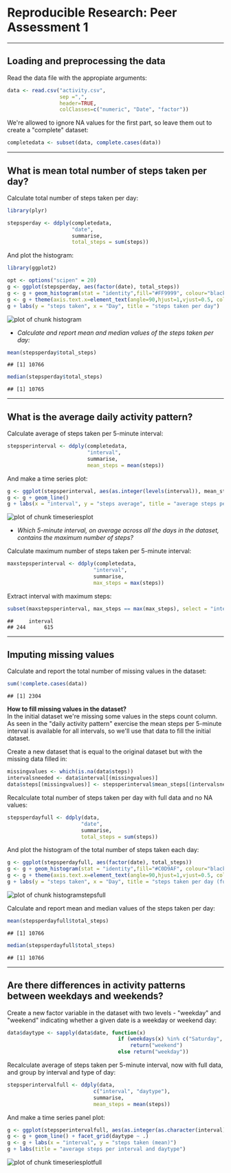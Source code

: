 # Reproducible Research: Peer Assessment 1
_____________________________________________________________________________

## Loading and preprocessing the data

Read the data file with the appropiate arguments:

```r
data <- read.csv("activity.csv", 
                 sep =",", 
                 header=TRUE, 
                 colClasses=c("numeric", "Date", "factor"))
```

We're allowed to ignore NA values for the first part, so leave them out to create a "complete" dataset:

```r
completedata <- subset(data, complete.cases(data))
```

_____________________________________________________________________________

## What is mean total number of steps taken per day?

Calculate total number of steps taken per day:

```r
library(plyr)

stepsperday <- ddply(completedata, 
                     "date", 
                     summarise,
                     total_steps = sum(steps))
```

And plot the histogram:

```r
library(ggplot2)

opt <- options("scipen" = 20)
g <- ggplot(stepsperday, aes(factor(date), total_steps))
g <- g + geom_histogram(stat = "identity",fill="#FF9999", colour="black")
g <- g + theme(axis.text.x=element_text(angle=90,hjust=1,vjust=0.5, colour="black"))
g + labs(y = "steps taken", x = "Day", title = "steps taken per day")
```

![plot of chunk histogram](figure/histogram.png) 

* *Calculate and report mean and median values of the steps taken per day:*

```r
mean(stepsperday$total_steps)
```

```
## [1] 10766
```

```r
median(stepsperday$total_steps)
```

```
## [1] 10765
```

_____________________________________________________________________________

## What is the average daily activity pattern?

Calculate average of steps taken per 5-minute interval:

```r
stepsperinterval <- ddply(completedata, 
                          "interval", 
                          summarise, 
                          mean_steps = mean(steps))
```

And make a time series plot: 

```r
g <- ggplot(stepsperinterval, aes(as.integer(levels(interval)), mean_steps))
g <- g + geom_line()
g + labs(x = "interval", y = "steps average", title = "average steps per interval")
```

![plot of chunk timeseriesplot](figure/timeseriesplot.png) 


* *Which 5-minute interval, on average across all the days in the dataset, contains
the maximum number of steps?*

Calculate maximum number of steps taken per 5-minute interval:

```r
maxstepsperinterval <- ddply(completedata, 
                            "interval", 
                            summarise, 
                            max_steps = max(steps))
```

Extract interval with maximum steps:

```r
subset(maxstepsperinterval, max_steps == max(max_steps), select = "interval")
```

```
##     interval
## 244      615
```

_____________________________________________________________________________

## Imputing missing values

Calculate and report the total number of missing values in the dataset:

```r
sum(!complete.cases(data))
```

```
## [1] 2304
```

**How to fill missing values in the dataset?**  
In the initial dataset we're missing some values in the steps count column. As seen in the "daily activity pattern" exercise the mean steps per 5-minute interval is available for all intervals, so we'll use that data to fill the initial dataset.

Create a new dataset that is equal to the original dataset but with the missing data filled in:

```r
missingvalues <- which(is.na(data$steps))
intervalsneeded <- data$interval[(missingvalues)]
data$steps[(missingvalues)] <- stepsperinterval$mean_steps[(intervalsneeded)]
```

Recalculate total number of steps taken per day with full data and no NA values:

```r
stepsperdayfull <- ddply(data, 
                        "date", 
                        summarise,
                        total_steps = sum(steps))
```

And plot the histogram of the total number of steps taken each day:

```r
g <- ggplot(stepsperdayfull, aes(factor(date), total_steps))
g <- g + geom_histogram(stat = "identity",fill="#C0D9AF", colour="black")
g <- g + theme(axis.text.x=element_text(angle=90,hjust=1,vjust=0.5, colour="black"))
g + labs(y = "steps taken", x = "Day", title = "steps taken per day (full data)")
```

![plot of chunk histogramstepsfull](figure/histogramstepsfull.png) 

Calculate and report mean and median values of the steps taken per day:

```r
mean(stepsperdayfull$total_steps)
```

```
## [1] 10766
```

```r
median(stepsperdayfull$total_steps)
```

```
## [1] 10766
```

_____________________________________________________________________________

## Are there differences in activity patterns between weekdays and weekends?

Create a new factor variable in the dataset with two levels - "weekday" and "weekend" indicating whether a given date is a weekday or weekend day:

```r
data$daytype <- sapply(data$date, function(x) 
                                    if (weekdays(x) %in% c("Saturday", "Sunday")) 
                                        return("weekend") 
                                    else return("weekday"))
```

Recalculate average of steps taken per 5-minute interval, now with full data, and group by interval and type of day:

```r
stepsperintervalfull <- ddply(data, 
                            c("interval", "daytype"), 
                            summarise, 
                            mean_steps = mean(steps))
```

And make a time series panel plot:

```r
g <- ggplot(stepsperintervalfull, aes(as.integer(as.character(interval)), mean_steps))
g <- g + geom_line() + facet_grid(daytype ~ .)
g <- g + labs(x = "interval", y = "steps taken (mean)")
g + labs(title = "average steps per interval and daytype")
```

![plot of chunk timeseriesplotfull](figure/timeseriesplotfull.png) 
